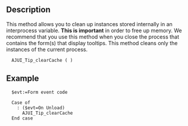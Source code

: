 ﻿<!-- AJUI_Tip_clearCache ( ) -->


## Description

This method allows you to clean up instances stored internally in an interprocess variable. **This is important** in order to free up memory. We recommend that you use this method when you close the process that contains the form(s) that display tooltips. This method cleans only the instances of the current process.

```4d
  AJUI_Tip_clearCache ( )
```

## Example

```4d
  $evt:=Form event code

  Case of
	: ($evt=On Unload)
      AJUI_Tip_clearCache
  End case
```
